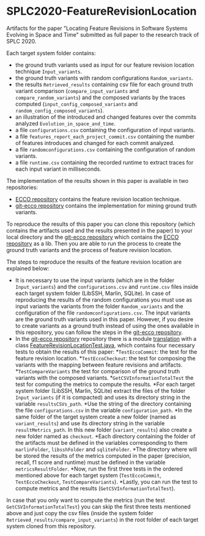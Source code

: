 # SPLC2020-FeatureRevisionLocation

Artifacts for the paper "Locating Feature Revisions in Software Systems Evolving in Space and Time" submitted as full paper to the research track of SPLC 2020.

Each target system folder contains:
* the ground truth variants used as input for our feature revision location technique `Input_variants`.
* the ground truth variants with random configurations `Random_variants`.
* the results `Retrieved_results` containing csv file for each ground truth variant comparison (`compare_input_variants` and `compare_random_variants`) and the composed variants by the traces computed (`input_config_composed_variants` and `random_config_composed_variants`).
* an illustration of the introduced and changed features over the commits analyzed `Evolution_in_space_and_time`.
* a file `configurations.csv` containing the configuration of input variants.
* a file `features_report_each_project_commit.csv` containing the number of features introduces and changed for each commit analyzed.
* a file `randomconfigurations.csv` containing the configuration of random variants.
* a file `runtime.csv` containing the recorded runtime to extract traces for each input variant in milliseconds.

The implementation of the results shown in this paper is available in two repositories:
* [ECCO repository](https://github.com/jku-isse/ecco/tree/develop) contains the feature revision location technique.
* [git-ecco repository](https://github.com/GabrielaMichelon/git-ecco/tree/develop) contains the implementation for mining ground truth variants.

To reproduce the results of this paper you can clone this repository (which contains the artifacts used and the results presented in the paper) to your local directory and the [git-ecco repository](https://github.com/GabrielaMichelon/git-ecco/tree/develop) which contains the [ECCO repository](https://github.com/jku-isse/ecco/tree/develop) as a lib. Then you are able to run the process to create the ground truth variants and the process of feature revision location.

The steps to reproduce the results of the feature revision location are explained below:
* It is necessary to use the input variants (which are in the folder `Input_variants`) and the `configurations.csv` and `runtime.csv` files inside each target system folder (LibSSH, Marlin, SQLite). In case of reproducing the results of the random configurations you must use as input variants the variants from the folder `Random_variants` and the configuration of the file `randomconfigurations.csv`. The input variants are the ground truth variants used in this paper. However, if you desire to create variants as a ground truth instead of using the ones available in this repository, you can follow the steps in the [git-ecco repository](https://github.com/GabrielaMichelon/git-ecco/tree/develop).
* In the [git-ecco repository](https://github.com/GabrielaMichelon/git-ecco/tree/develop) repository there is a module [translation](https://github.com/GabrielaMichelon/git-ecco/tree/develop/translation) with a class [FeatureRevisionLocationTest.java](https://github.com/GabrielaMichelon/git-ecco/blob/develop/translation/src/test/java/at/jku/isse/gitecco/translation/test/FeatureRevisionLocationTest.java), which contains four necessary tests to obtain the results of this paper: 
  *`TestEccoCommit`: the test for the feature revision location. 
  *`TestEccoCheckout`: the test for composing the variants with the mapping between feature revisions and artifacts.
  *`TestCompareVariants` the test for comparison of the ground truth variants with the composed variants.
  *`GetCSVInformationTotalTest` the test for computing the metrics to compute the results.
*For each target system folder (LibSSH, Marlin, SQLite) extract the files of the folder `Input_variants` (if it is compacted) and uses its directory string in the variable `resultsCSVs_path`.
*Use the string of the directory containing the file `configurations.csv` in the variable `configuration_path`.
*In the same folder of the target system create a new folder (named as `variant_results`) and use its directory string in the variable `resultMetrics_path`. In this new folder (`variant_results`) also create a new folder named as `checkout`.
*Each directory containing the folder of the artifacts must be defined in the variables corresponding to them `marlinFolder`, `libsshFolder` and `sqliteFolder`.
*The directory where will be stored the results of the metrics computed in the paper (precision, recall, f1 score and runtime) must be defined in the variable `metricsResultFolder`.
*Now, run the first three tests in the ordered mentioned above for each target system (`TestEccoCommit`, `TestEccoCheckout`, `TestCompareVariants`).
*Lastly, you can run the test to compute metrics and the results (`GetCSVInformationTotalTest`).

In case that you only want to compute the metrics (run the test `GetCSVInformationTotalTest`) you can skip the first three tests mentioned above and just copy the csv files (inside the system folder `Retrieved_results/compare_input_variants`) in the root folder of each target system cloned from this repository.
